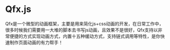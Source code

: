 # Qfx.js
Qfx是一个微型的动画框架，主要是用来简化js+css动画的开发，在日常工作中，很多时候我们需要用一大堆的脚本去书写js动画，且效果不是很好，Qfx支持以非常便捷的方式实现动画方式，内置十五种缓动方式，支持链式调用等特性，是你快速制作页面动画的有力帮手！
